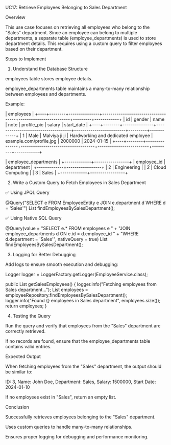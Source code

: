 UC17: Retrieve Employees Belonging to Sales Department

Overview

This use case focuses on retrieving all employees who belong to the "Sales" department. Since an employee can belong to multiple departments, a separate table (employee_departments) is used to store department details. This requires using a custom query to filter employees based on their department.

Steps to Implement

1. Understand the Database Structure

employees table stores employee details.

employee_departments table maintains a many-to-many relationship between employees and departments.

Example:

| employees |
+----+--------+---------------+------------------------------------+-------------------------+---------+------------+
| id | gender | name          | note                               | profile_pic             | salary  | start_date |
+----+--------+---------------+------------------------------------+-------------------------+---------+------------+
|  1 | Male   | Malviya ji ji | Hardworking and dedicated employee | example.com/profile.jpg | 2000000 | 2024-01-15 |
+----+--------+---------------+------------------------------------+-------------------------+---------+------------+

| employee_departments |
+-------------+-----------------+
| employee_id | department      |
+-------------+-----------------+
|           2 | Engineering     |
|           2 | Cloud Computing |
|           3 | Sales           |
+-------------+-----------------+

2. Write a Custom Query to Fetch Employees in Sales Department

✅ Using JPQL Query

@Query("SELECT e FROM EmployeeEntity e JOIN e.department d WHERE d = 'Sales'")
List<EmployeeEntity> findEmployeesBySalesDepartment();

✅ Using Native SQL Query

@Query(value = "SELECT e.* FROM employees e " +
"JOIN employee_departments d ON e.id = d.employee_id " +
"WHERE d.department = 'Sales'", nativeQuery = true)
List<EmployeeEntity> findEmployeesBySalesDepartment();

3. Logging for Better Debugging

Add logs to ensure smooth execution and debugging:

Logger logger = LoggerFactory.getLogger(EmployeeService.class);

public List<EmployeeEntity> getSalesEmployees() {
logger.info("Fetching employees from Sales department...");
List<EmployeeEntity> employees = employeeRepository.findEmployeesBySalesDepartment();
logger.info("Found {} employees in Sales department", employees.size());
return employees;
}

4. Testing the Query

Run the query and verify that employees from the "Sales" department are correctly retrieved.

If no records are found, ensure that the employee_departments table contains valid entries.

Expected Output

When fetching employees from the "Sales" department, the output should be similar to:

ID: 3, Name: John Doe, Department: Sales, Salary: 1500000, Start Date: 2024-01-10

If no employees exist in "Sales", return an empty list.

Conclusion

Successfully retrieves employees belonging to the "Sales" department.

Uses custom queries to handle many-to-many relationships.

Ensures proper logging for debugging and performance monitoring.